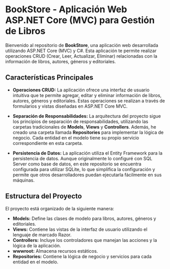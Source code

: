 # BookStore - Aplicación Web ASP.NET Core (MVC) para Gestión de Libros

Bienvenido al repositorio de **BookStore**, una aplicación web desarrollada utilizando ASP.NET Core (MVC) y C#. Esta aplicación te permite realizar operaciones CRUD (Crear, Leer, Actualizar, Eliminar) relacionadas con la información de libros, autores, géneros y editoriales.

## Características Principales

- **Operaciones CRUD:** La aplicación ofrece una interfaz de usuario intuitiva que te permite agregar, editar y eliminar información de libros, autores, géneros y editoriales. Estas operaciones se realizan a través de formularios y vistas diseñadas en ASP.NET Core MVC.

- **Separación de Responsabilidades:** La arquitectura del proyecto sigue los principios de separación de responsabilidades, utilizando las carpetas tradicionales de **Models**, **Views** y **Controllers**. Además, he creado una carpeta llamada **Repositories** para implementar la lógica de negocio. Cada entidad en el modelo tiene su propio servicio correspondiente en esta carpeta.

- **Persistencia de Datos:** La aplicación utiliza el Entity Framework para la persistencia de datos. Aunque originalmente lo configuré con SQL Server como base de datos, en este repositorio se encuentra configurada para utilizar SQLite, lo que simplifica la configuración y permite que otros desarrolladores puedan ejecutarla fácilmente en sus máquinas.

## Estructura del Proyecto

El proyecto está organizado de la siguiente manera:

- **Models:** Define las clases de modelo para libros, autores, géneros y editoriales.
- **Views:** Contiene las vistas de la interfaz de usuario utilizando el lenguaje de marcado Razor.
- **Controllers:** Incluye los controladores que manejan las acciones y la lógica de la aplicación.
- **wwwroot:** Almacena recursos estáticos.
- **Repositories:** Contiene la lógica de negocio y servicios para cada entidad en el modelo.
